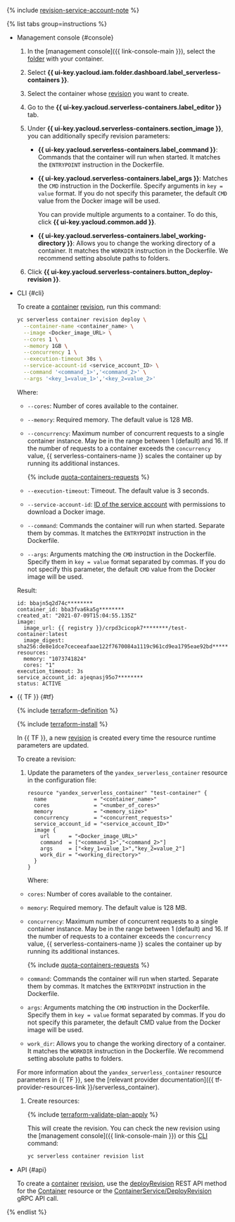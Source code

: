 {% include [revision-service-account-note](./revision-service-account-note.md) %}

{% list tabs group=instructions %}

- Management console {#console}

  1. In the [management console]({{ link-console-main }}), select the [folder](../../resource-manager/concepts/resources-hierarchy.md#folder) with your container.
  1. Select **{{ ui-key.yacloud.iam.folder.dashboard.label_serverless-containers }}**.
  1. Select the container whose [revision](../../serverless-containers/concepts/container.md#revision) you want to create.
  1. Go to the **{{ ui-key.yacloud.serverless-containers.label_editor }}** tab.
  1. Under **{{ ui-key.yacloud.serverless-containers.section_image }}**, you can additionally specify revision parameters:
      * **{{ ui-key.yacloud.serverless-containers.label_command }}**: Commands that the container will run when started. It matches the `ENTRYPOINT` instruction in the Dockerfile.
      * **{{ ui-key.yacloud.serverless-containers.label_args }}**: Matches the `CMD` instruction in the Dockerfile. Specify arguments in `key = value` format. If you do not specify this parameter, the default `CMD` value from the Docker image will be used.

          You can provide multiple arguments to a container. To do this, click **{{ ui-key.yacloud.common.add }}**.

      * **{{ ui-key.yacloud.serverless-containers.label_working-directory }}**: Allows you to change the working directory of a container. It matches the `WORKDIR` instruction in the Dockerfile. We recommend setting absolute paths to folders.

  1. Click **{{ ui-key.yacloud.serverless-containers.button_deploy-revision }}**.

- CLI {#cli}

  To create a [container](../../serverless-containers/concepts/container.md) [revision](../../serverless-containers/concepts/container.md#revision), run this command:

  ```bash
  yc serverless container revision deploy \
    --container-name <container_name> \
    --image <Docker_image_URL> \
    --cores 1 \
    --memory 1GB \
    --concurrency 1 \
    --execution-timeout 30s \
    --service-account-id <service_account_ID> \
    --command '<command_1>','<command_2>' \
    --args '<key_1=value_1>','<key_2=value_2>'
  ```

  Where:
  * `--cores`: Number of cores available to the container.
  * `--memory`: Required memory. The default value is 128 MB.
  * `--concurrency`: Maximum number of concurrent requests to a single container instance. May be in the range between 1 (default) and 16. If the number of requests to a container exceeds the `concurrency` value, {{ serverless-containers-name }} scales the container up by running its additional instances.

      {% include [quota-containers-requests](quota-containers-requests.md) %}

   * `--execution-timeout`: Timeout. The default value is 3 seconds.
   * `--service-account-id`: [ID of the service account](../../iam/operations/sa/get-id.md) with permissions to download a Docker image.
   * `--command`: Commands the container will run when started. Separate them by commas. It matches the `ENTRYPOINT` instruction in the Dockerfile.
   * `--args`: Arguments matching the `CMD` instruction in the Dockerfile. Specify them in `key = value` format separated by commas. If you do not specify this parameter, the default `CMD` value from the Docker image will be used.

  Result:

  ```text
  id: bbajn5q2d74c********
  container_id: bba3fva6ka5g********
  created_at: "2021-07-09T15:04:55.135Z"
  image:
    image_url: {{ registry }}/crpd3cicopk7********/test-container:latest
    image_digest: sha256:de8e1dce7ceceeafaae122f7670084a1119c961cd9ea1795eae92bd********
  resources:
    memory: "1073741824"
    cores: "1"
  execution_timeout: 3s
  service_account_id: ajeqnasj95o7********
  status: ACTIVE
  ```

- {{ TF }} {#tf}

  {% include [terraform-definition](../../_tutorials/_tutorials_includes/terraform-definition.md) %}

  {% include [terraform-install](../../_includes/terraform-install.md) %}

  In {{ TF }}, a new [revision](../../serverless-containers/concepts/container.md#revision) is created every time the resource runtime parameters are updated.

  To create a revision:
  1. Update the parameters of the `yandex_serverless_container` resource in the configuration file:

     ```hcl
     resource "yandex_serverless_container" "test-container" {
       name               = "<container_name>"
       cores              = "<number_of_cores>"
       memory             = "<memory_size>"
       concurrency        = "<concurrent_requests>"
       service_account_id = "<service_account_ID>"
       image {
         url      = "<Docker_image_URL>"
         command  = ["<command_1>","<command_2>"]
         args     = ["<key_1=value_1>","key_2=value_2"]
         work_dir = "<working_directory>"
       }
     }
     ```

     Where:

    * `cores`: Number of cores available to the container.
    * `memory`: Required memory. The default value is 128 MB.
    * `concurrency`: Maximum number of concurrent requests to a single container instance. May be in the range between 1 (default) and 16. If the number of requests to a container exceeds the `concurrency` value, {{ serverless-containers-name }} scales the container up by running its additional instances.

        {% include [quota-containers-requests](quota-containers-requests.md) %}

     * `command`: Commands the container will run when started. Separate them by commas. It matches the `ENTRYPOINT` instruction in the Dockerfile.
     * `args`: Arguments matching the `CMD` instruction in the Dockerfile. Specify them in `key = value` format separated by commas. If you do not specify this parameter, the default CMD value from the Docker image will be used.
     * `work_dir`: Allows you to change the working directory of a container. It matches the `WORKDIR` instruction in the Dockerfile. We recommend setting absolute paths to folders.

     For more information about the `yandex_serverless_container` resource parameters in {{ TF }}, see the [relevant provider documentation]({{ tf-provider-resources-link }}/serverless_container).

  1. Create resources:

     {% include [terraform-validate-plan-apply](../../_tutorials/_tutorials_includes/terraform-validate-plan-apply.md) %}

     This will create the revision. You can check the new revision using the [management console]({{ link-console-main }}) or this [CLI](../../cli/) command:

     ```bash
     yc serverless container revision list
     ```

- API {#api}

  To create a [container](../../serverless-containers/concepts/container.md) [revision](../../serverless-containers/concepts/container.md#revision), use the [deployRevision](../../serverless-containers/containers/api-ref/Container/deployRevision.md) REST API method for the [Container](../../serverless-containers/containers/api-ref/Container/index.md) resource or the [ContainerService/DeployRevision](../../serverless-containers/containers/api-ref/grpc/Container/deployRevision.md) gRPC API call.

{% endlist %}
